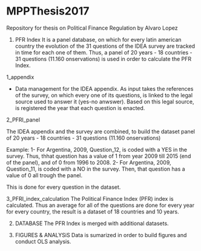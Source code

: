# MPPThesis2017

Repository for thesis on Political Finance Regulation by Alvaro Lopez


1) PFR Index
It is a panel database, on which for every latin american country the evolution of the 31 questions of the IDEA survey are tracked in time for each one of them. Thus, a panel of 20 years - 18 countries - 31 questions (11.160 onservations) is used in order to calculate the PFR Index.


1_appendix
  - Data management for the IDEA appendix. As input takes the references of the survey, on which every one of its questions,
  is linked to the legal source used to answer it (yes-no anwswer). Based on this legal source, is registered the year that each   question is enacted. 


2_PFRI_panel

The IDEA appendix and the survey are combined, to build the dataset panel of 20 years - 18 countries - 31 questions (11.160 onservations)

  Example: 
  1- For Argentina, 2009, Question_12, is coded with a YES in the survey. Thus, thhat question has a value of 1 from year 2009 till 2015 (end of the panel), and of 0 from 1996 to 2008.
  2- For Argentina, 2009, Question_11, is coded with a NO in the survey. Then, that question has a value of 0 all trough the panel.
  
  This is done for every question in the dataset.


3_PFRI_index_calculation
The Political Finance Index (PFR) index is calculated. Thus an average for all of the questions are done for every year for every country, the result is a dataset of 18 countries and 10 years.




2) DATABASE 
The PFR Index is merged with additional datasets.



3) FIGURES & ANALYSiS
Data is sumarized in order to build figures and conduct OLS analysis.




